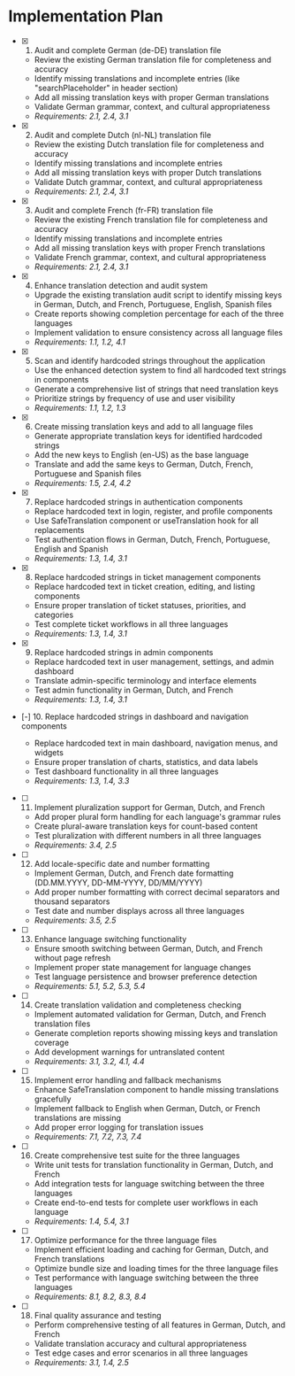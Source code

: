 # Implementation Plan

- [x] 1. Audit and complete German (de-DE) translation file











  - Review the existing German translation file for completeness and accuracy
  - Identify missing translations and incomplete entries (like "searchPlaceholder" in header section)
  - Add all missing translation keys with proper German translations
  - Validate German grammar, context, and cultural appropriateness
  - _Requirements: 2.1, 2.4, 3.1_

- [x] 2. Audit and complete Dutch (nl-NL) translation file





  - Review the existing Dutch translation file for completeness and accuracy
  - Identify missing translations and incomplete entries
  - Add all missing translation keys with proper Dutch translations
  - Validate Dutch grammar, context, and cultural appropriateness
  - _Requirements: 2.1, 2.4, 3.1_

- [x] 3. Audit and complete French (fr-FR) translation file





  - Review the existing French translation file for completeness and accuracy
  - Identify missing translations and incomplete entries
  - Add all missing translation keys with proper French translations
  - Validate French grammar, context, and cultural appropriateness
  - _Requirements: 2.1, 2.4, 3.1_

- [x] 4. Enhance translation detection and audit system





  - Upgrade the existing translation audit script to identify missing keys in German, Dutch, and French, Portuguese, English, Spanish files
  - Create reports showing completion percentage for each of the three languages
  - Implement validation to ensure consistency across all language files
  - _Requirements: 1.1, 1.2, 4.1_

- [x] 5. Scan and identify hardcoded strings throughout the application






  - Use the enhanced detection system to find all hardcoded text strings in components
  - Generate a comprehensive list of strings that need translation keys
  - Prioritize strings by frequency of use and user visibility
  - _Requirements: 1.1, 1.2, 1.3_

- [x] 6. Create missing translation keys and add to all language files




  - Generate appropriate translation keys for identified hardcoded strings
  - Add the new keys to English (en-US) as the base language
  - Translate and add the same keys to German, Dutch, French, Portuguese and Spanish files
  - _Requirements: 1.5, 2.4, 4.2_

- [x] 7. Replace hardcoded strings in authentication components



  - Replace hardcoded text in login, register, and profile components
  - Use SafeTranslation component or useTranslation hook for all replacements
  - Test authentication flows in German, Dutch, French, Portuguese, English and Spanish
  - _Requirements: 1.3, 1.4, 3.1_

- [x] 8. Replace hardcoded strings in ticket management components


  - Replace hardcoded text in ticket creation, editing, and listing components
  - Ensure proper translation of ticket statuses, priorities, and categories
  - Test complete ticket workflows in all three languages
  - _Requirements: 1.3, 1.4, 3.1_

- [x] 9. Replace hardcoded strings in admin components





  - Replace hardcoded text in user management, settings, and admin dashboard
  - Translate admin-specific terminology and interface elements
  - Test admin functionality in German, Dutch, and French
  - _Requirements: 1.3, 1.4, 3.1_

- [-] 10. Replace hardcoded strings in dashboard and navigation components







  - Replace hardcoded text in main dashboard, navigation menus, and widgets
  - Ensure proper translation of charts, statistics, and data labels
  - Test dashboard functionality in all three languages
  - _Requirements: 1.3, 1.4, 3.3_

- [ ] 11. Implement pluralization support for German, Dutch, and French
  - Add proper plural form handling for each language's grammar rules
  - Create plural-aware translation keys for count-based content
  - Test pluralization with different numbers in all three languages
  - _Requirements: 3.4, 2.5_

- [ ] 12. Add locale-specific date and number formatting
  - Implement German, Dutch, and French date formatting (DD.MM.YYYY, DD-MM-YYYY, DD/MM/YYYY)
  - Add proper number formatting with correct decimal separators and thousand separators
  - Test date and number displays across all three languages
  - _Requirements: 3.5, 2.5_

- [ ] 13. Enhance language switching functionality
  - Ensure smooth switching between German, Dutch, and French without page refresh
  - Implement proper state management for language changes
  - Test language persistence and browser preference detection
  - _Requirements: 5.1, 5.2, 5.3, 5.4_

- [ ] 14. Create translation validation and completeness checking
  - Implement automated validation for German, Dutch, and French translation files
  - Generate completion reports showing missing keys and translation coverage
  - Add development warnings for untranslated content
  - _Requirements: 3.1, 3.2, 4.1, 4.4_

- [ ] 15. Implement error handling and fallback mechanisms
  - Enhance SafeTranslation component to handle missing translations gracefully
  - Implement fallback to English when German, Dutch, or French translations are missing
  - Add proper error logging for translation issues
  - _Requirements: 7.1, 7.2, 7.3, 7.4_

- [ ] 16. Create comprehensive test suite for the three languages
  - Write unit tests for translation functionality in German, Dutch, and French
  - Add integration tests for language switching between the three languages
  - Create end-to-end tests for complete user workflows in each language
  - _Requirements: 1.4, 5.4, 3.1_

- [ ] 17. Optimize performance for the three language files
  - Implement efficient loading and caching for German, Dutch, and French translations
  - Optimize bundle size and loading times for the three language files
  - Test performance with language switching between the three languages
  - _Requirements: 8.1, 8.2, 8.3, 8.4_

- [ ] 18. Final quality assurance and testing
  - Perform comprehensive testing of all features in German, Dutch, and French
  - Validate translation accuracy and cultural appropriateness
  - Test edge cases and error scenarios in all three languages
  - _Requirements: 3.1, 1.4, 2.5_